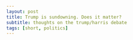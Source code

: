 ```yaml
---
layout: post
title: Trump is sundowning. Does it matter?
subtitle: thoughts on the trump/harris debate
tags: [short, politics]
---
```


<!--stackedit_data:
eyJoaXN0b3J5IjpbMTU0NTU3OTMwNSwtNTg1OTgyMDIxXX0=
-->